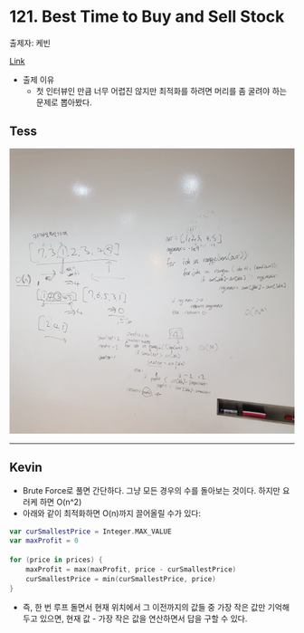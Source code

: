 # 121. Best Time to Buy and Sell Stock

출제자: 케빈

[Link](https://leetcode.com/problems/best-time-to-buy-and-sell-stock/)

- 출제 이유
  - 첫 인터뷰인 만큼 너무 어렵진 않지만 최적화를 하려면 머리를 좀 굴려야 하는 문제로 뽑아봤다.

## Tess
![](./images/20200112_121_tess.jpeg)

---

## Kevin

- Brute Force로 풀면 간단하다. 그냥 모든 경우의 수를 돌아보는 것이다. 하지만 요러케 하면 O(n^2)
- 아래와 같이 최적화하면 O(n)까지 끌어올릴 수가 있다:

```kotlin
var curSmallestPrice = Integer.MAX_VALUE
var maxProfit = 0

for (price in prices) {
    maxProfit = max(maxProfit, price - curSmallestPrice)
    curSmallestPrice = min(curSmallestPrice, price)
}
```

- 즉, 한 번 루프 돌면서 현재 위치에서 그 이전까지의 값들 중 가장 작은 값만 기억해두고 있으면, 현재 값 - 가장 작은 값을 연산하면서 답을 구할 수 있다.
